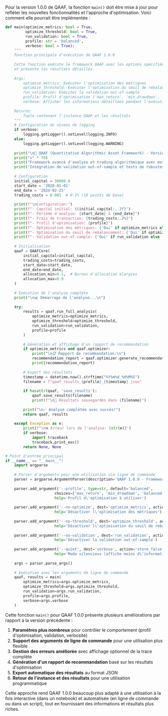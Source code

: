 Pour la version 1.0.0 de QAAF, la fonction `main()` doit être mise à jour pour refléter les nouvelles fonctionnalités et l'approche d'optimisation. Voici comment elle pourrait être implémentée :

```python
def main(optimize_metrics: bool = True, 
         optimize_threshold: bool = True, 
         run_validation: bool = True,
         profile: str = 'balanced',
         verbose: bool = True):
    """
    Fonction principale d'exécution de QAAF 1.0.0
    
    Cette fonction exécute le framework QAAF avec les options spécifiées
    et présente les résultats détaillés.
    
    Args:
        optimize_metrics: Exécuter l'optimisation des métriques
        optimize_threshold: Exécuter l'optimisation du seuil de rebalancement
        run_validation: Exécuter la validation out-of-sample
        profile: Profil d'optimisation ('max_return', 'min_drawdown', 'balanced', 'safe', 'max_sharpe', 'max_efficiency')
        verbose: Afficher les informations détaillées pendant l'exécution
    
    Returns:
        Tuple contenant l'instance QAAF et les résultats
    """
    # Configuration du niveau de logging
    if verbose:
        logging.getLogger().setLevel(logging.INFO)
    else:
        logging.getLogger().setLevel(logging.WARNING)
    
    print("\n🔹 QAAF (Quantitative Algorithmic Asset Framework) - Version 1.0.0 🔹")
    print("=" * 70)
    print("Framework avancé d'analyse et trading algorithmique avec moteur d'optimisation efficace")
    print("Intégration de validation out-of-sample et tests de robustesse")
    
    # Configuration
    initial_capital = 30000.0
    start_date = '2020-01-01'
    end_date = '2024-02-25'
    trading_costs = 0.001  # 0.1% (10 points de base)
    
    print(f"\nConfiguration:")
    print(f"- Capital initial: ${initial_capital:,.2f}")
    print(f"- Période d'analyse: {start_date} à {end_date}")
    print(f"- Frais de transaction: {trading_costs:.2%}")
    print(f"- Profil d'optimisation: {profile}")
    print(f"- Optimisation des métriques: {'Oui' if optimize_metrics else 'Non'}")
    print(f"- Optimisation du seuil de rebalancement: {'Oui' if optimize_threshold else 'Non'}")
    print(f"- Validation out-of-sample: {'Oui' if run_validation else 'Non'}")
    
    # Initialisation
    qaaf = QAAFCore(
        initial_capital=initial_capital,
        trading_costs=trading_costs,
        start_date=start_date,
        end_date=end_date,
        allocation_min=0.1,  # Bornes d'allocation élargies
        allocation_max=0.9
    )
    
    # Exécution de l'analyse complète
    print("\n📊 Démarrage de l'analyse...\n")
    
    try:
        results = qaaf.run_full_analysis(
            optimize_metrics=optimize_metrics,
            optimize_threshold=optimize_threshold,
            run_validation=run_validation,
            profile=profile
        )
        
        # Génération et affichage d'un rapport de recommandation
        if optimize_metrics and qaaf.optimizer:
            print("\n📋 Rapport de recommandation:\n")
            recommendation_report = qaaf.optimizer.generate_recommendation_report()
            print(recommendation_report)
        
        # Export des résultats
        timestamp = datetime.now().strftime("%Y%m%d_%H%M%S")
        filename = f"qaaf_results_{profile}_{timestamp}.json"
        
        if hasattr(qaaf, 'save_results'):
            qaaf.save_results(filename)
            print(f"\n💾 Résultats sauvegardés dans {filename}")
        
        print("\n✅ Analyse complétée avec succès!")
        return qaaf, results
        
    except Exception as e:
        print(f"\n❌ Erreur lors de l'analyse: {str(e)}")
        if verbose:
            import traceback
            traceback.print_exc()
        return None, None

# Point d'entrée principal
if __name__ == "__main__":
    import argparse
    
    # Parser d'arguments pour une utilisation via ligne de commande
    parser = argparse.ArgumentParser(description='QAAF 1.0.0 - Framework d\'analyse quantitative pour paires d\'actifs')
    
    parser.add_argument('--profile', type=str, default='balanced', 
                      choices=['max_return', 'min_drawdown', 'balanced', 'safe', 'max_sharpe', 'max_efficiency'],
                      help='Profil d\'optimisation à utiliser')
    
    parser.add_argument('--no-optimize', dest='optimize_metrics', action='store_false',
                      help='Désactiver l\'optimisation des métriques')
    
    parser.add_argument('--no-threshold', dest='optimize_threshold', action='store_false',
                      help='Désactiver l\'optimisation du seuil de rebalancement')
    
    parser.add_argument('--no-validation', dest='run_validation', action='store_false',
                      help='Désactiver la validation out-of-sample')
    
    parser.add_argument('--quiet', dest='verbose', action='store_false',
                      help='Mode silencieux (affiche moins d\'informations)')
    
    args = parser.parse_args()
    
    # Exécution avec les arguments de ligne de commande
    qaaf, results = main(
        optimize_metrics=args.optimize_metrics,
        optimize_threshold=args.optimize_threshold,
        run_validation=args.run_validation,
        profile=args.profile,
        verbose=args.verbose
    )
```

Cette fonction `main()` pour QAAF 1.0.0 présente plusieurs améliorations par rapport à la version précédente :

1. **Paramètres plus nombreux** pour contrôler le comportement (profil d'optimisation, validation, verbosité)
2. **Support des arguments de ligne de commande** pour une utilisation plus flexible
3. **Gestion des erreurs améliorée** avec affichage optionnel de la trace complète
4. **Génération d'un rapport de recommandation** basé sur les résultats d'optimisation
5. **Export automatique des résultats** au format JSON
6. **Retour de l'instance et des résultats** pour une utilisation programmatique

Cette approche rend QAAF 1.0.0 beaucoup plus adapté à une utilisation à la fois interactive (dans un notebook) et automatisée (en ligne de commande ou dans un script), tout en fournissant des informations et résultats plus riches.